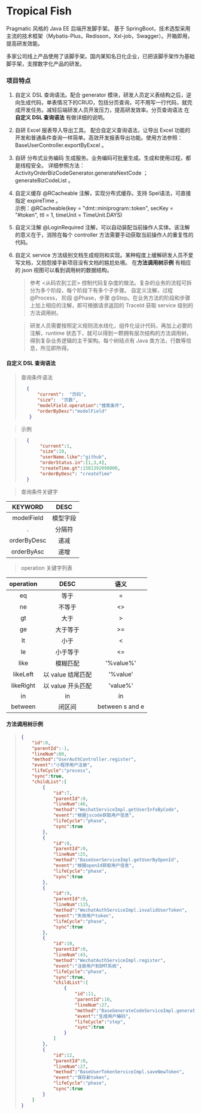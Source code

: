# Tropical Fish

Pragmatic 风格的 Java EE 后端开发脚手架。 基于 SpringBoot，技术选型采用主流的技术框架（Mybatis-Plus，Redisson，Xxl-job，Swagger）。开箱即用，提高研发效能。

多家公司线上产品使用了该脚手架。国内某知名日化企业，已把该脚手架作为基础脚手架，支撑数字化产品的研发。

### 项目特点
1. 自定义 DSL 查询语法。配合 generator 模块，研发人员定义表结构之后，逆向生成代码，单表情况下的CRUD，包括分页查询，可不用写一行代码，就完成开发任务。减轻后端研发人员开发压力，提高研发效率。分页查询语法 在 **自定义 DSL 查询语法** 有做详细的说明。

2. 自研 Excel 报表导入导出工具。 配合自定义查询语法，让导出 Excel 功能的开发和普通条件查询一样简单。高效开发报表导出功能。使用方法参照：BaseUserController.exportByExcel 。

3. 自研 分布式业务编码 生成服务。业务编码可批量生成。生成和使用过程，都是线程安全。 详细参照方法：ActivityOrderBizCodeGenerator.generateNextCode ；generateBizCodeList 。

4. 自定义缓存 @RCacheable 注解，实现分布式缓存。支持 Spel语法，可直接指定 expireTime 。  
   示例：@RCacheable(key = "dmt::miniprogram::token", secKey = "#token", ttl = 1, timeUnit = TimeUnit.DAYS)  

5. 自定义注解 @LoginRequired 注解，可以自动装配当前操作人实体。该注解的意义在于，消除在每个 controller 方法需要手动获取当前操作人的重复性的代码。

6. 自定义 service 方法级别文档生成规则和实现。某种程度上缓解研发人员不爱写文档，又抱怨接手新项目没有文档的尴尬处境。 在**方法调用树示例** 有相应的 json 视图可以看到调用树的数据结构。

   > 参考 <从码农到工匠> 控制代码复杂度的做法。复杂的业务的流程可拆分为多个阶段，每个阶段下有多个子步骤。  自定义注解，过程 @Process， 阶段 @Phase，步骤 @Step。在业务方法的阶段和步骤上加上相应的注解，即可根据请求返回的 TraceId 获取 service 级别的方法调用树。  

    > 研发人员需要按照定义规则流水线化，组件化设计代码，再加上必要的注解，runtime 状态下，就可以得到一颗拥有层次结构的方法调用树，得到复杂业务逻辑的主干架构。每个树结点有 Java 类方法，行数等信息，所见即所得。  

#### 自定义 DSL 查询语法   

> 查询条件语法
> ```json
>   {
>       "current":  "页码",
>       "size":  "页数",
>       "modelField.operation":"搜索条件",
>       "orderByDesc":"modelField"
>    }
> ```

> 示例

> ```json
>   {
>        "current":1,
>        "size":10,
>        "userName.like":"github",
>        "orderStatus.in":[1,3,4],
>        "createTime.gt":1581392098000,
>        "orderByDesc": "createTime"
>   }
> ```

> 查询条件关键字

|   KEYWORD   |   DESC   |
|:-----------:| :------: |
| modelField  | 模型字段 |
|      .      |  分隔符  |
| orderByDesc |   递减   |
| orderByAsc  |   递增   |

>operation 关键字列表

| operation |       DESC        |      语义       |
| :-------: | :---------------: | :-------------: |
|    eq     |       等于        |        =        |
|    ne     |      不等于       |       <>        |
|    gt     |       大于        |        >        |
|    ge     |     大于等于      |       >=        |
|    lt     |       小于        |        <        |
|    le     |     小于等于      |       <=        |
|   like    |     模糊匹配      |    '%value%'    |
| likeLeft  | 以 value 结尾匹配 |    '%value'     |
| likeRight | 以 value 开头匹配 |    'value%'     |
|    in     |        in         |       in        |
|  between  |      闭区间       | between s and e |



#### 方法调用树示例

> ```json
> {
>     "id":0,
>     "parentId":-1,
>     "lineNum":80,
>     "method":"UserAuthController.register",
>     "event":"小程序用户注册",
>     "lifeCycle":"process",
>     "sync":true,
>     "childList":[
>         {
>             "id":7,
>             "parentId":0,
>             "lineNum":46,
>             "method":"WechatServiceImpl.getUserInfoByCode",
>             "event":"根据jscode获取用户信息",
>             "lifeCycle":"phase",
>             "sync":true
>         },
>         {
>             "id":8,
>             "parentId":0,
>             "lineNum":25,
>             "method":"BaseUserServiceImpl.getUserByOpenId",
>             "event":"根据openId获取用户信息",
>             "lifeCycle":"phase",
>             "sync":true
>         },
>         {
>             "id":9,
>             "parentId":0,
>             "lineNum":115,
>             "method":"WechatAuthServiceImpl.invalidUserToken",
>             "event":"失效用户token",
>             "lifeCycle":"phase",
>             "sync":true
>         },
>         {
>             "id":10,
>             "parentId":0,
>             "lineNum":43,
>             "method":"WechatAuthServiceImpl.register",
>             "event":"注册用户到DMT系统",
>             "lifeCycle":"phase",
>             "sync":true,
>             "childList":[
>                 {
>                     "id":11,
>                     "parentId":10,
>                     "lineNum":27,
>                     "method":"BaseGenerateCodeServiceImpl.generateNextCode",
>                     "event":"生成用户编码",
>                     "lifeCycle":"step",
>                     "sync":true
>                 }
>             ]
>         },
>         {
>             "id":12,
>             "parentId":0,
>             "lineNum":27,
>             "method":"BaseUserTokenServiceImpl.saveNewToken",
>             "event":"保存新token",
>             "lifeCycle":"phase",
>             "sync":true
>         }
>     ]
> }
> ```
>
> 
>
> 
